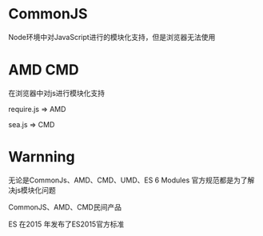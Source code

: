 # CommonJS

Node环境中对JavaScript进行的模块化支持，但是浏览器无法使用

# AMD CMD

在浏览器中对js进行模块化支持

require.js  =>  AMD

sea.js => CMD

# Warnning

无论是CommonJs、AMD、CMD、UMD、ES 6 Modules 官方规范都是为了解决js模块化问题

CommonJS、AMD、CMD民间产品

ES 在2015 年发布了ES2015官方标准

